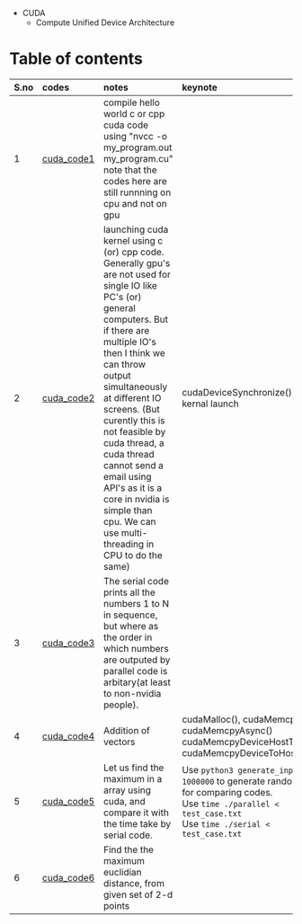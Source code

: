 - CUDA
  - Compute Unified Device Architecture

# Table of contents
| S.no | codes | notes | keynote |
|:-----|:------|:------|:---|
| 1 | [cuda_code1](cuda_code1) | compile hello world c or cpp cuda code using "nvcc -o my_program.out my_program.cu" <br/> note that the codes here are still runnning on cpu and not on gpu | |
| 2 | [cuda_code2](cuda_code2) | launching cuda kernel using c (or) cpp code. Generally gpu's are not used for single IO like PC's (or) general computers. But if there are multiple IO's then I think we can throw output simultaneously at different IO screens. (But curently this is not feasible by cuda thread, a cuda thread cannot send a email using API's as it is a core in nvidia is simple than cpu. We can use multi-threading in CPU to do the same) | cudaDeviceSynchronize(), cuda kernal launch |
| 3 | [cuda_code3](cuda_code3) | The serial code prints all the numbers 1 to N in sequence, but where as the order in which numbers are outputed by parallel code is arbitary(at least to non-nvidia people). | |
| 4 | [cuda_code4](cuda_code4) | Addition of vectors | cudaMalloc(), cudaMemcpy(), cudaMemcpyAsync() cudaMemcpyDeviceHostToDevice, cudaMemcpyDeviceToHost |
| 5 | [cuda_code5](cuda_code5) | Let us find the maximum in a array using cuda, and compare it with the time take by serial code. | Use ```python3 generate_input.py 1000000``` to generate random input for comparing codes. <br/> Use ```time ./parallel < test_case.txt``` <br/> Use ```time ./serial < test_case.txt``` |
| 6 | [cuda_code6](cuda_code6) | Find the the maximum euclidian distance, from given set of 2-d points | |